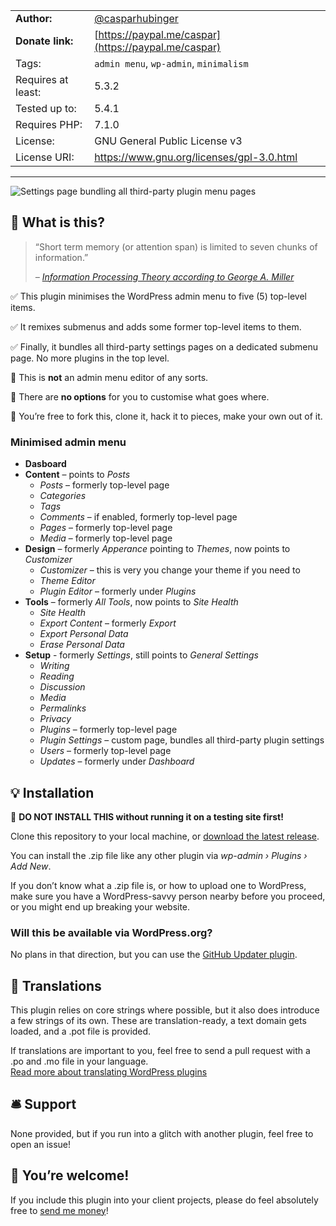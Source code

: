 |                    |                                                         |
|--------------------|---------------------------------------------------------|
| **Author:**        | [@casparhubinger](https://github.com/casparhubinger/)   |
| **Donate link:**   | [https://paypal.me/caspar](https://paypal.me/caspar)    |
| Tags:              | `admin menu`, `wp-admin`, `minimalism`                  |
| Requires at least: | 5.3.2                                                   |
| Tested up to:      | 5.4.1                                                   |
| Requires PHP:      | 7.1.0                                                   |
| License:           | GNU General Public License v3                           |
| License URI:       | https://www.gnu.org/licenses/gpl-3.0.html               |

---

![Settings page bundling all third-party plugin menu pages](screenshot.png)

## 🥁 What is this?

<blockquote><p>“Short term memory (or attention span) is limited to seven chunks of information.”</p><cite>– <a href="https://www.instructionaldesign.org/theories/information-processing/">Information Processing Theory according to George A. Miller</a></cite></blockquote>

✅ This plugin minimises the WordPress admin menu to five (5) top-level items.

✅ It remixes submenus and adds some former top-level items to them.

✅ Finally, it bundles all third-party settings pages on a dedicated submenu page. No more plugins in the top level.

🚫 This is **not** an admin menu editor of any sorts.

🚫 There are **no options** for you to customise what goes where.

🎳 You’re free to fork this, clone it, hack it to pieces, make your own out of it.

### Minimised admin menu

- **Dasboard**
- **Content** – points to _Posts_
   - _Posts_ – formerly top-level page
   - _Categories_
   - _Tags_
   - _Comments_ – if enabled, formerly top-level page
   - _Pages_ – formerly top-level page
   - _Media_ – formerly top-level page
- **Design** – formerly _Apperance_ pointing to _Themes_, now points to _Customizer_
   - _Customizer_ – this is very you change your theme if you need to
   - _Theme Editor_
   - _Plugin Editor_ – formerly under _Plugins_
- **Tools** – formerly _All Tools_, now points to _Site Health_
   - _Site Health_
   - _Export Content_ – formerly _Export_
   - _Export Personal Data_
   - _Erase Personal Data_
- **Setup** - formerly _Settings_, still points to _General Settings_
   - _Writing_
   - _Reading_
   - _Discussion_
   - _Media_
   - _Permalinks_
   - _Privacy_
   - _Plugins_ – formerly top-level page
   - _Plugin Settings_ – custom page, bundles all third-party plugin settings
   - _Users_ – formerly top-level page
   - _Updates_ – formerly under _Dashboard_

## 💡 Installation

🚫 **DO NOT INSTALL THIS without running it on a testing site first!**

Clone this repository to your local machine, or [download the latest release](https://github.com/casparhubinger/glck-admin-menu/releases/latest).

You can install the .zip file like any other plugin via _wp-admin › Plugins › Add New_.

If you don’t know what a .zip file is, or how to upload one to WordPress, make sure you have a WordPress-savvy person nearby before you proceed, or you might end up breaking your website.

###  Will this be available via WordPress.org?

No plans in that direction, but you can use the [GitHub Updater plugin](https://github.com/afragen/github-updater/).

## 🌈 Translations

This plugin relies on core strings where possible, but it also does introduce a few strings of its own. These are translation-ready, a text domain gets loaded, and a .pot file is provided.

If translations are important to you, feel free to send a pull request with a .po and .mo file in your language.<br>
[Read more about translating WordPress plugins](https://developer.wordpress.org/apis/handbook/internationalization/localization/)

## 🛎 Support

None provided, but if you run into a glitch with another plugin, feel free to open an issue!

## 💸 You’re welcome!

If you include this plugin into your client projects, please do feel absolutely free to [send me money](https://paypal.me/caspar)!
